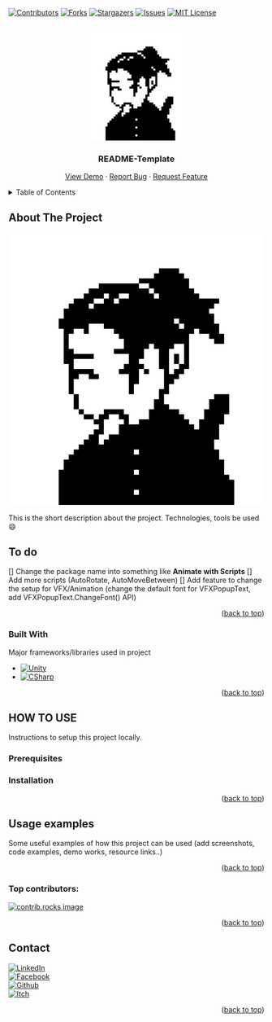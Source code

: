 <a id="readme-top"></a>

[![Contributors][contributors-shield]][contributors-url]
[![Forks][forks-shield]][forks-url]
[![Stargazers][stars-shield]][stars-url]
[![Issues][issues-shield]][issues-url]
[![MIT License][license-shield]][license-url]


<!-- PROJECT LOGO -->
<br />
<div align="center">
  <a href="https://github.com/NamPhuThuy/Unity-Package-VFX-From-Scripts">
    <img src="images/avatar.png" alt="Logo" width="200">
  </a>

<h3 align="center">README-Template</h3>

  <p align="center">
    <a href="https://github.com/NamPhuThuy/Unity-Package-VFX-From-Scripts">View Demo</a>
    ·
    <a href="https://github.com/NamPhuThuy/Unity-Package-VFX-From-Scripts/issues/new?labels=bug&template=bug-report---.md">Report Bug</a>
    ·
    <a href="https://github.com/NamPhuThuy/Unity-Package-VFX-From-Scripts/issues/new?labels=enhancement&template=feature-request---.md">Request Feature</a>
  </p>
</div>

<!-- TABLE OF CONTENTS -->
<details>
  <summary>Table of Contents</summary>
  <ol>
    <li>
      <a href="#about-the-project">About The Project</a>
      <ul>
        <li><a href="#built-with">Built With</a></li>
      </ul>
    </li>
    <li>
      <a href="#getting-started">Getting Started</a>
      <ul>
        <li><a href="#prerequisites">Prerequisites</a></li>
        <li><a href="#installation">Installation</a></li>
      </ul>
    </li>
    <li><a href="#usage-examples">Usage examples</a></li>
    <li><a href="#todo">Roadmap</a></li>
    <li><a href="#contact">Contact</a></li>
    <li><a href="#acknowledgments">Acknowledgments</a></li>
  </ol>
</details>



<!-- ABOUT THE PROJECT -->
## About The Project

[![Product Name Screen Shot][product-screenshot]](https://example.com)

This is the short description about the project. Technologies, tools be used 
 :smile:

## To do
[] Change the package name into something like **Animate with Scripts**
[] Add more scripts (AutoRotate, AutoMoveBetween)
[] Add feature to change the setup for VFX/Animation (change the default font for VFXPopupText, add VFXPopupText.ChangeFont() API)


<p align="right">(<a href="#readme-top">back to top</a>)</p>



### Built With
Major frameworks/libraries used in project
* [![Unity][Unity.com]][Unity-url]
* [![CSharp][CSharp.com]][CSharp-url]

<p align="right">(<a href="#readme-top">back to top</a>)</p>

<!-- HOW TO USE -->
## HOW TO USE

Instructions to setup this project locally.

### Prerequisites

### Installation

<p align="right">(<a href="#readme-top">back to top</a>)</p>



<!-- USAGE EXAMPLES -->
## Usage examples

Some useful examples of how this project can be used (add screenshots, code examples, demo works, resource links..)

<p align="right">(<a href="#readme-top">back to top</a>)</p>

### Top contributors:

<a href="https://github.com/NamPhuThuy/Unity-Package-VFX-From-Scripts/graphs/contributors">
  <img src="https://contrib.rocks/image?repo=NamPhuThuy/Unity-Package-VFX-From-Scripts" alt="contrib.rocks image" />
</a>

<p align="right">(<a href="#readme-top">back to top</a>)</p>


<!-- CONTACT -->
## Contact
[![LinkedIn][linkedin-shield]][linkedin-url]  
[![Facebook][facebook-shield]][facebook-url]  
[![Github][github-shield]][github-url]  
[![Itch][itch-shield]][itch-url]

<p align="right">(<a href="#readme-top">back to top</a>)</p>






<!-- MARKDOWN LINKS & IMAGES -->
<!-- https://www.markdownguide.org/basic-syntax/#reference-style-links -->
[contributors-shield]: https://img.shields.io/github/contributors/NamPhuThuy/Unity-Package-VFX-From-Scripts.svg?style=for-the-badge
[contributors-url]: https://github.com/NamPhuThuy/Unity-Package-VFX-From-Scripts/graphs/contributors
[forks-shield]: https://img.shields.io/github/forks/NamPhuThuy/Unity-Package-VFX-From-Scripts.svg?style=for-the-badge
[forks-url]: https://github.com/NamPhuThuy/Unity-Package-VFX-From-Scripts/network/members
[stars-shield]: https://img.shields.io/github/stars/NamPhuThuy/Unity-Package-VFX-From-Scripts.svg?style=for-the-badge
[stars-url]: https://github.com/NamPhuThuy/Unity-Package-VFX-From-Scripts/stargazers
[issues-shield]: https://img.shields.io/github/issues/NamPhuThuy/Unity-Package-VFX-From-Scripts.svg?style=for-the-badge
[issues-url]: https://github.com/NamPhuThuy/Unity-Package-VFX-From-Scripts/issues
[license-shield]: https://img.shields.io/github/license/NamPhuThuy/Unity-Package-VFX-From-Scripts.svg?style=for-the-badge
[license-url]: https://github.com/NamPhuThuy/Unity-Package-VFX-From-Scripts/blob/main/LICENSE

<!-- Contact -->
[linkedin-shield]: https://img.shields.io/badge/-LinkedIn-black.svg?style=for-the-badge&logo=linkedin&colorB=555
[linkedin-url]: https://www.linkedin.com/in/trinh-nam/
[facebook-shield]: https://img.shields.io/badge/-Facebook-blue.svg?style=for-the-badge&logo=facebook&colorB=3842c6
[facebook-url]: https://www.facebook.com/namphuthuy957
[github-shield]: https://img.shields.io/badge/-Github-blue.svg?style=for-the-badge&logo=github&colorB=252525
[github-url]: https://github.com/NamPhuThuy
[itch-shield]: https://img.shields.io/badge/-itch.io-blue.svg?style=for-the-badge&logo=itch.io&colorB=f5f5f5
[itch-url]: https://namphuthuy.itch.io/


<!-- Mock Up -->
[product-screenshot]: images/avatar.png

<!-- Tech Stack -->
[Next.js]: https://img.shields.io/badge/next.js-000000?style=for-the-badge&logo=nextdotjs&logoColor=white
[Next-url]: https://nextjs.org/
[React.js]: https://img.shields.io/badge/React-20232A?style=for-the-badge&logo=react&logoColor=61DAFB
[React-url]: https://reactjs.org/
[JQuery.com]: https://img.shields.io/badge/jQuery-0769AD?style=for-the-badge&logo=jquery&logoColor=white
[JQuery-url]: https://jquery.com 
[Unity.com]: https://img.shields.io/badge/Unity-61DBFB?style=for-the-badge&logo=unity&logoColor=white&labelColor=black&color=black
[Unity-url]: https://unity.com/
[CSharp.com]: https://img.shields.io/badge/C%23-61DBFB?style=for-the-badge&logo=c%23&logoColor=white&labelColor=magenta&color=purple

[CSharp-url]: https://learn.microsoft.com/en-us/dotnet/csharp/
